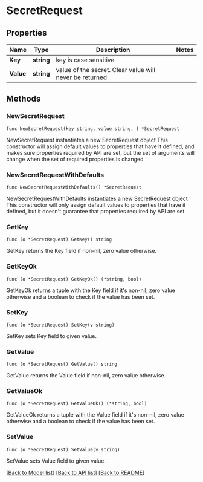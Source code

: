 # SecretRequest

## Properties

Name | Type | Description | Notes
------------ | ------------- | ------------- | -------------
**Key** | **string** | key is case sensitive | 
**Value** | **string** | value of the secret. Clear value will never be returned | 

## Methods

### NewSecretRequest

`func NewSecretRequest(key string, value string, ) *SecretRequest`

NewSecretRequest instantiates a new SecretRequest object
This constructor will assign default values to properties that have it defined,
and makes sure properties required by API are set, but the set of arguments
will change when the set of required properties is changed

### NewSecretRequestWithDefaults

`func NewSecretRequestWithDefaults() *SecretRequest`

NewSecretRequestWithDefaults instantiates a new SecretRequest object
This constructor will only assign default values to properties that have it defined,
but it doesn't guarantee that properties required by API are set

### GetKey

`func (o *SecretRequest) GetKey() string`

GetKey returns the Key field if non-nil, zero value otherwise.

### GetKeyOk

`func (o *SecretRequest) GetKeyOk() (*string, bool)`

GetKeyOk returns a tuple with the Key field if it's non-nil, zero value otherwise
and a boolean to check if the value has been set.

### SetKey

`func (o *SecretRequest) SetKey(v string)`

SetKey sets Key field to given value.


### GetValue

`func (o *SecretRequest) GetValue() string`

GetValue returns the Value field if non-nil, zero value otherwise.

### GetValueOk

`func (o *SecretRequest) GetValueOk() (*string, bool)`

GetValueOk returns a tuple with the Value field if it's non-nil, zero value otherwise
and a boolean to check if the value has been set.

### SetValue

`func (o *SecretRequest) SetValue(v string)`

SetValue sets Value field to given value.



[[Back to Model list]](../README.md#documentation-for-models) [[Back to API list]](../README.md#documentation-for-api-endpoints) [[Back to README]](../README.md)


